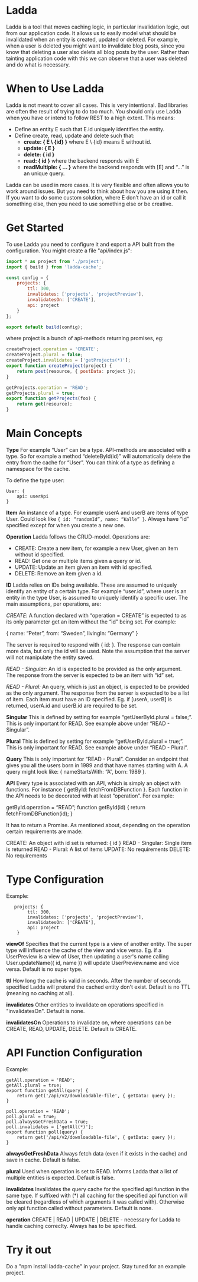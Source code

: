 # Ladda
Ladda is a tool that moves caching logic, in particular invalidation logic, out from our application code. It allows us to easily model what should be invalidated when an entity is created, updated or deleted. For example, when a user is deleted you might want to invalidate blog posts, since you know that deleting a user also delets all blog posts by the user. Rather than tainting application code with this we can observe that a user was deleted and do what is necessary.

# When to Use Ladda
Ladda is not meant to cover all cases. This is very intentional. Bad libraries are often the result of trying to do too much. You should only use Ladda when you have or intend to follow REST to a high extent. This means:

* Define an entity E such that E.id uniquely identifies the entity.
* Define create, read, update and delete such that:
  * **create: { E  \ {id} }** where E \ {id} means E without id.
  * **update: { E }**
  * **delete: { id }**
  * **read: { id }** where the backend responds with E
  * **readMultiple: { … }** where the backend responds with [E] and “…” is an unique query.

Ladda can be used in more cases. It is very flexible and often allows you to work around issues. But you need to think about how you are using it then. If you want to do some custom solution, where E don’t have an id or call it something else, then you need to use something else or be creative.

# Get Started
To use Ladda you need to configure it and export a API built from the configuration. You might create a file "api/index.js":

```javascript
import * as project from './project';
import { build } from 'ladda-cache';

const config = {
    projects: {
        ttl: 300,
        invalidates: ['projects', 'projectPreview'],
        invalidatesOn: ['CREATE'],
        api: project
    }
};

export default build(config);
```

where project is a bunch of api-methods returning promises, eg:

```javascript
createProject.operation = 'CREATE';
createProject.plural = false;
createProject.invalidates = ['getProjects(*)'];
export function createProject(project) {
    return post(resource, { postData: project });
}

getProjects.operation = 'READ';
getProjects.plural = true;
export function getProjects(foo) {
    return get(resource);
}
```

# Main Concepts
**Type**
For example “User” can be a type. API-methods are associated with a type. So for example a method “deleteById(id)” will automatically delete the entry from the cache for “User”. You can think of a type as defining a namespace for the cache.

To define the type user:
```
User: {
    api: userApi
}
```
**Item**
An instance of a type. For example userA and userB are items of type User. Could look like `{ id: “randomId”, name: “Kalle” }`. Always have “id” specified except for when you create a new one.

**Operation**
Ladda follows the CRUD-model. Operations are:
* CREATE: Create a new item, for example a new User, given an item without id specified.
* READ: Get one or multiple items given a query or id.
* UPDATE: Update an item given an item with id specified.
* DELETE: Remove an item given a id.

**ID**
Ladda relies on IDs being available. These are assumed to uniquely identify an entity of a certain type. For example “user.id”, where user is an entity in the type User, is assumed to uniquely identify a specific user. The main assumptions, per operations, are:

*CREATE*:
A function declared with “operation = CREATE” is expected to as its only parameter get an item without the “id” being set. For example:

{ name: “Peter”, from: “Sweden”, livingIn: “Germany” }

The server is required to respond with { id: <uniqueIdForItem> }. The response can contain more data, but only the id will be used. Note the assumption that the server will not manipulate the entity saved.

*READ - Singular:*
An id is expected to be provided as the only argument. The response from the server is expected to be an item with “id” set.

*READ - Plural:*
An query, which is just an object, is expected to be provided as the only argument. The response from the server is expected to be a list of item. Each item must have an ID specified. Eg. if [userA, userB] is returned, userA.id and userB.id are required to be set.

**Singular**
This is defined by setting for example “getUserById.plural = false;”. This is only important for READ. See example above under “READ - Singular”.

**Plural**
This is defined by setting for example “getUserById.plural = true;”. This is only important for READ. See example above under “READ - Plural”.

**Query**
This is only important for “READ - Plural”. Consider an endpoint that gives you all the users born in 1989 and that have names starting with A. A query might look like: { nameStartsWith: “A”, born: 1989 }.


**API**
Every type is associated with an API, which is simply an object with functions. For instance { getById: fetchFromDBFunction }. Each function in the API needs to be decorated with at least “operation”. For example:

getById.operation = “READ”;
function getById(id) { return fetchFromDBFunction(id); }

It has to return a Promise. As mentioned about, depending on the operation certain requirements are made:

CREATE: An object with id set is returned: { id }
READ - Singular: Single item is returned
READ - Plural: A list of items
UPDATE: No requirements
DELETE: No requirements

# Type Configuration
Example:
```
   projects: {
        ttl: 300,
        invalidates: ['projects', 'projectPreview'],
        invalidatesOn: ['CREATE'],
        api: project
    }
```

**viewOf**
Specifies that the current type is a view of another entity. The super type will influence the cache of the view and vice versa. Eg. if a UserPreview is a view of User, then updating a user's name calling User.updateName({ id, name }) will update UserPreview.name and vice versa. Default is no super type.

**ttl**
How long the cache is valid in seconds. After the number of seconds specified Ladda will pretend the cached entity don't exist. Default is no TTL (meaning no caching at all).

**invalidates**
Other entities to invalidate on operations specified in "invalidatesOn". Default is none.

**invalidatesOn**
Operations to invalidate on, where operations can be CREATE, READ, UPDATE, DELETE. Default is CREATE.


# API Function Configuration
Example:
```
getAll.operation = 'READ';
getAll.plural = true;
export function getAll(query) {
    return get('/api/v2/downloadable-file', { getData: query });
}

poll.operation = 'READ';
poll.plural = true;
poll.alwaysGetFreshData = true;
poll.invalidates = ['getAll(*)'];
export function poll(query) {
    return get('/api/v2/downloadable-file', { getData: query });
}
```
**alwaysGetFreshData**
Always fetch data (even if it exists in the cache) and save in cache. Default is false.

**plural**
Used when operation is set to READ. Informs Ladda that a list of multiple entities is expected. Default is false.

**invalidates**
Invalidates the query cache for the specified api function in the same type. If suffixed with (*) all caching for the specified api function will be cleared (regardless of which arguments it was called with). Otherwise only api function called without parameters. Default is none.

**operation**
CREATE | READ | UPDATE | DELETE - necessary for Ladda to handle caching correclty. Always has to be specified.

# Try it out
Do a "npm install ladda-cache" in your project. Stay tuned for an example project.
